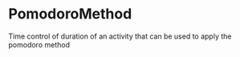 # PomodoroMethod
Time control of duration of an activity that can be used to apply the pomodoro method
